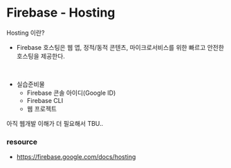 # Firebase - Hosting

Hosting 이란?

- Firebase 호스팅은 웹 앱, 정적/동적 콘텐츠, 마이크로서비스를 위한 빠르고 안전한 호스팅을 제공한다. <br>
<br>

- 실습준비물<br>
  - Firebase 콘솔 아이디(Google ID)
  - Firebase CLI
  - 웹 프로젝트

아직 웹개발 이해가 더 필요해서 TBU..  


### resource

- https://firebase.google.com/docs/hosting